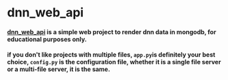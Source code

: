 # dnn_web_api
#### [dnn_web_api](yunzhongdaoren/dnn_web_api/edit/master/README.md)  is a simple web project to render dnn data in mongodb, for educational purposes only.

#### if you don't like projects with multiple files, `app.py`is definitely your best choice, `config.py` is the configuration file, whether it is a single file server or a multi-file server, it is the same.

